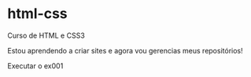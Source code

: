# html-css
Curso de HTML e CSS3

Estou aprendendo a criar sites e agora vou gerencias meus repositórios!

<a href:="https://manoel-jober.github.io/html-css/exercicios/ex001/index.html"> Executar o ex001 </a>